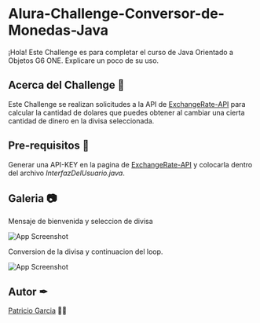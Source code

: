 
# Alura-Challenge-Conversor-de-Monedas-Java

¡Hola! Este Challenge es para completar el curso de Java Orientado a Objetos G6 ONE. 
Explicare un poco de su uso.



## Acerca del Challenge 🔎
Este Challenge se realizan solicitudes a la API de [ExchangeRate-API](https://www.exchangerate-api.com/) para calcular la cantidad de dolares que puedes obtener al cambiar una cierta cantidad de dinero en la divisa seleccionada.

## Pre-requisitos 🔧
Generar una API-KEY en la pagina de [ExchangeRate-API](https://www.exchangerate-api.com/) y colocarla dentro del archivo *InterfazDelUsuario.java*.
## Galeria 📷

Mensaje de bienvenida y seleccion de divisa

![App Screenshot](/assets/inicio.png)

Conversion de la divisa y continuacion del loop.

![App Screenshot](assets/loop.png)
## Autor ✒
[Patricio Garcia](https://github.com/Patricio-GarciaRs) ✌🏼
